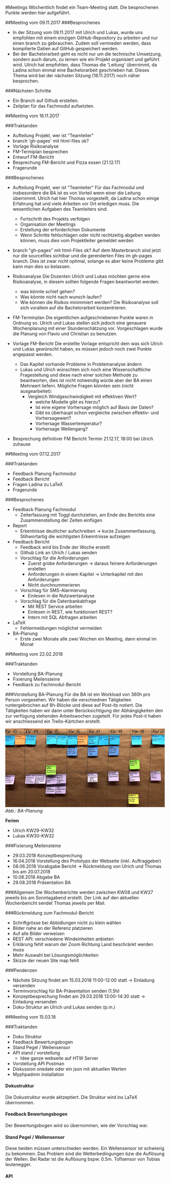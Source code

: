 #Meetings
Wöchentlich findet ein Team-Meeting statt. Die besprochenen Punkte werden hier aufgeführt.

##Meeting vom 09.11.2017
###Besprochenes
* In der Sitzung vom 09.11.2017 mit Ulrich und Lukas, wurde uns empfohlen mit einem einzigen GitHub-Repository zu arbeiten und nur einen branch zu gebrauchen. Zudem soll vermieden werden, dass kompilierte Datien auf GitHub gespeichert werden.
* Bei der Bachelorarbeit geht es nicht nur um die technische Umsetzung, sondern auch darum, zu lernen wie ein Projekt organisiert und geführt wird. Ulrich hat empfohlen, dass Thomas die 'Leitung' übernimmt, da Ladina schon einmal eine Bachelorarbeit geschrieben hat. Dieses Thema wird bei der nächsten Sitzung (16.11.2017) noch näher besprochen.

###Nächsten Schritte
* Ein Branch auf Github erstellen.
* Zeitplan für das Fachmodul aufsetzten.

##Meeting vom 16.11.2017

###Traktanden
* Aufteilung Projekt, wer ist "Teamleiter"
* branch 'gh-pages' mit html-files ok?
* Vorlage Risikoanalyse
* FM-Termiplan besprechen
* Entwurf FM-Bericht
* Besprechung FM-Bericht und Pizza essen (21.12.17)
* Fragerunde

###Besprochenes

* Aufteilung Projekt, wer ist "Teamleiter"
  Für das Fachmodul und insbesondere die BA ist es von Vorteil wenn einer die Leitung übernimmt. Ulrich hat hier Thomas vorgestellt, da Ladina schon einige Erfahrung hat und viele Arbeiten vor Ort erledigen muss. Die wesentlichen Aufgaben des Teamleiters sind:
    * Fortschritt des Projekts verfolgen
    * Organisation der Meetings
    * Erstellung der erforderlichen Dokumente
    * Wenn Schritte fehlschlagen oder nicht rechtzeitig abgeben werden können, muss dies vom Projektleiter gemeldet werden
* branch "gh-pages" mit html-Files ok?
  Auf dem Masterbranch sind jetzt nur die sourcefiles sichtbar und die gerenderten Files im gh-pages branch. Dies ist zwar nicht optimal, solange es aber keine Probleme gibt kann man dies so belassen.

* Risikoanalyse
  Die Dozenten Ulrich und Lukas möchten gerne eine Risikoanalyse, in diesem sollten folgende Fragen beantwortet werden:
    * was könnte schief gehen?
    * Was könnte nicht nach wunsch laufen?
    * Wie können die Risikos minimmiert werden?
  Die Risikoanalyse soll sich vorallem auf die Bachelorarbeit konzentrieren.

* FM-Terminplan
  Die eigentlichen aufgeschriebenen Punkte waren in Ordnung so. Ulrich und Lukas stellen sich jedoch eine genauere Wochenplanung mit einer Stundenschätzung vor. Vorgeschlagen wurde die Planung von Flavio und Christian zu benutzen.

* Vorlage FM-Bericht
  Die erstellte Vorlage entspricht dem was sich Ulrich und Lukas gewünscht haben, es müssen jedoch noch zwei Punkte angepasst werden.
    * Das Kapitel vorhande Probleme in Problemanalyse ändern
    * Lukas und Ulrich wünschten sich noch eine Wissenschaftliche Fragestellung und diese nach einer solchen Methode zu beantworten,    dies ist nicht notwendig würde aber der BA einen Mehrwert liefern. Mögliche Fragen könnten sein (nicht ausgearbeitet):
      * Vergleich Windgeschwindigkeit mit effektiven Wert?
        * welche Modelle gibt es hierzu?
        * Ist eine eigene Vorhersage möglich auf Basis der Daten?
        * Gibt es überhaupt schon vergleiche zwischen effektiv- und Vorhersagewert?
        * Vorhersage Wassertemperatur?
        * Vorhersage Wellengang?

* Besprechung definitiver FM Bericht
  Termin 21.12.17, 18:00 bei Ulrich zuhause

##Meeting vom 07.12.2017

###Traktanden
* Feedback Planung Fachmodul
* Feedback Bericht
* Fragen Ladina zu LaTeX
* Fragerunde

###Besprochenes
* Feedback Planung Fachmodul
  * Zeiterfassung mit Toggl durchziehen, am Ende des Berichts eine Zusammenstellung der Zeiten einfügen
* Report
  * Erkentnisse deutlicher aufschreiben -> kurze Zusammenfassung, Stihwortartig die wichtigsten Erkenntnisse aufzeigen
* Feedback Bericht
  * Feedback wird bis Ende der Woche erstellt
  * Github Link an Ulrich / Lukas senden
  * Vorschlag für die Anforderungen
    * Zuerst grobe Anforderungen -> daraus feinere Anforderungen erstellen
    * Anforderungen in einem Kapitel -> Unterkapitel mit den Anforderungen
    * Nicht durchnummerieren
  * Vorschlag für SMS-Alarmierung
    * Einlesen in die Nutzwertanalyse
  * Vorschlag für die Datenbankabfrage
    * Mit REST Service arbeiten
    * Einlesen in REST, wie funktioniert REST?
    * Intern mit SQL Abfragen arbeiten
* LaTeX
  * Fehlermeldungen möglichst vermeiden
* BA-Planung
  * Erste zwei Monate alle zwei Wochen ein Meeting, dann einmal im Monat



##Meeting vom 22.02.2018

###Traktanden
* Vorstellung BA-Planung
* Fixierung Meilensteine
* Feedback zu Fachmodul-Bericht


###Vorstellung BA-Planung
Für die BA ist ein Workload von 360h pro Person vorgesehen. Wir haben die verschiednen Tätigkeiten runtergebrochen auf 8h-Blöcke und diese auf Post-its notiert. Die Tätigkeiten haben wir dann unter Berücksichtigung der Abhängigkeiten den zur verfügung stehenden Arbeitswochen zugeteilt. Für jedes Post-it haben wir anschliessend ein Trello-Kärtchen erstellt.

![Screenshot](/img/terminplan.png)
*Abb.: BA-Planung*

**Ferien**   
* Ulrich KW29-KW32  
* Lukas  KW30-KW32  


###Fixierung Meilensteine
* 29.03.2018 Konzeptbesprechung
* 16.04.2018 Vorstellung des Prototyps der Webseite (inkl. Auftraggeber)
* 08.06.2018 Vorabgabe Bericht -> Rückmeldung von Ulrich und Thomas bis am 20.07.2018
* 10.08.2018 Abgabe BA
* 29.08.2018 Präsentation BA

###Allgemein
Die Wochenberichte werden zwischen KW08 und KW27 jeweils bis am Sonntagabend erstellt. Der Link auf den aktuellen Wochenbericht sendet Thomas jeweils per Mail.

###Rückmeldung zum Fachmodul-Bericht
* Schriftgrösse bei Abbidlungen nicht zu klein wählen
* Bilder nahe an der Referenz platzieren
* Auf alle Bilder verweisen
* REST API: verschiedene Windeinheiten anbieten
* Erklärung fehlt warum der Zoom Richtung Land beschränkt werden muss
* Mehr Auswahl bei Lösungsmöglichkeiten
* Skizze der neuen Site map fehlt

###Pendenzen
* Nächste Sitzung findet am 15.03.2018 11:00-12:00 statt -> Einladung versenden
* Terminvorschlag für BA-Präsentation senden (1.5h)
* Konzeptbesprechung findet am 29.03.2018 13:00-14:30 statt -> Einladung versenden
* Doku-Struktur an Ulrich und Lukas senden (p.m.)


##Meeting vom 15.03.18

###Traktanden
* Doku Struktur
* Feedback Bewertungsbogen
* Stand Pegel / Wellensensor
* API stand / vorstellung
  * Idee ganze webseite auf HTW Server
* Vorstellung API Postman
* Diskussion onedate oder ein json mit aktuellen Werten
* Myphpadmin installation

#### Dokustruktur

Die Dokustruktur wurde aktzeptiert. Die Struktur wird ins LaTeX übernommen.

#### Feedback Bewertungsbogen

Der Bewertungsbogen wird so übernommen, wie der Vorschlag war.

#### Stand Pegel / Wellensensor

Diese beiden müssen unterschieden werden. Ein Wellensensor ist schwierig zu bekommen. Das Problem sind die Wetterbedingungen bzw die Auflösung der Wellen. Bei Radar ist die Auflösung bspw. 0.5m. Toflsensor von Tobias leutenegger.

#### API
